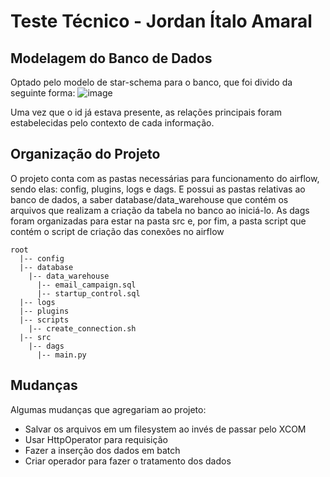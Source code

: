 # Teste Técnico - Jordan Ítalo Amaral
## Modelagem do Banco de Dados
Optado pelo modelo de star-schema para o banco, que foi divido da seguinte forma:
![image](https://github.com/user-attachments/assets/dc79094a-5c67-4bd5-b1d5-96af0c38b559)

Uma vez que o id já estava presente, as relações principais foram estabelecidas pelo contexto de cada informação.
## Organização do Projeto
O projeto conta com as pastas necessárias para funcionamento do airflow, sendo elas: config, plugins, logs e dags. E possui as pastas relativas ao banco de dados, a saber database/data_warehouse que contém os arquivos que realizam a criação da tabela no banco ao iniciá-lo.
As dags foram organizadas para estar na pasta src e, por fim, a pasta script que contém o script de criação das conexões no airflow

```text
root
  |-- config
  |-- database
    |-- data_warehouse
      |-- email_campaign.sql
      |-- startup_control.sql
  |-- logs
  |-- plugins
  |-- scripts
    |-- create_connection.sh
  |-- src
    |-- dags
      |-- main.py
```

## Mudanças
Algumas mudanças que agregariam ao projeto:
- Salvar os arquivos em um filesystem ao invés de passar pelo XCOM
- Usar HttpOperator para requisição
- Fazer a inserção dos dados em batch
- Criar operador para fazer o tratamento dos dados
 
